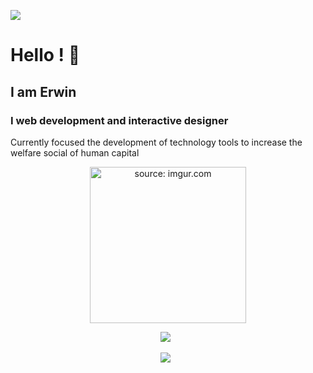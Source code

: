 ![](https://i.imgur.com/Xqp9buN.png)

# Hello ! :wave: 
## I am Erwin 
### I web development and interactive designer

Currently focused the development of technology tools to increase the welfare social of human capital 

<p align='center'>
<a href="[url=https://imgur.com/On1VJCK][img]http://i.imgur.com/On1VJCKundefined.gif[/img][/url]"><img src="https://i.imgur.com/On1VJCK.gif" title="source: imgur.com" width=250px /></a>
</p>


<p align='center'>
<a><img href='https://t.me/erwindevdesign/' src='https://img.shields.io/badge/Telegram-2CA5E0?style=for-the-badge&logo=telegram&logoColor=white'  /></a>&nbsp;&nbsp;
</p>

<p align='center'>
<a><img href='https://img.shields.io/badge/Telegram-2CA5E0?style=for-the-badge&logo=telegram&logoColor=white' src='https://t.me/erwindevdesign/'  /></a>&nbsp;&nbsp;
</p>

